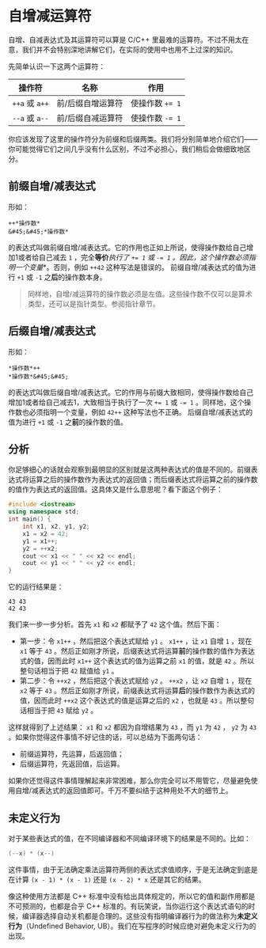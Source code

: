 # 自增减运算符

自增、自减表达式及其运算符可以算是 C/C++ 里最难的运算符。不过不用太在意，我们并不会特别深地讲解它们，在实际的使用中也用不上过深的知识。

先简单认识一下这两个运算符：

| 操作符         | 名称              | 作用            |
| -------------- | ----------------- | --------------- |
| `++a` 或 `a++` | 前/后缀自增运算符 | 使操作数 `+= 1` |
| `--a` 或 `a--` | 前/后缀自减运算符 | 使操作数 `-= 1` |


你应该发现了这里的操作符分为前缀和后缀两类。我们将分别简单地介绍它们——你可能觉得它们之间几乎没有什么区别，不过不必担心，我们稍后会做细致地区分。

## 前缀自增/减表达式

形如：

```sdsc-legacy
++*操作数*
&#45;&#45;*操作数*
```

的表达式叫做前缀自增/减表达式。它的作用也正如上所说，使得操作数给自己增加1或者给自己减去 `1` ，完全**等价***执行了 `+= 1` 或 `-= 1` 。因此，这个操作数必须**指明一个变量**。否则，例如 `++42` 这种写法是错误的。
前缀自增/减表达式的值为进行 `+1` 或 `-1` 之**后**的操作数本身。

> 同样地，自增/减运算符的操作数必须是左值。这些操作数不仅可以是算术类型，还可以是指针类型。参阅指针章节。

## 后缀自增/减表达式

形如：

```sdsc-legacy
*操作数*++
*操作数*&#45;&#45;
```

的表达式叫做后缀自增/减表达式。它的作用与前缀大致相同，使得操作数给自己增加1或者给自己减去1，大致相当于执行了一次 `+= 1` 或 `-= 1` 。同样地，这个操作数也必须指明一个变量，例如 `42++` 这种写法也不正确。
后缀自增/减表达式的值为进行 `+1` 或 `-1` 之**前**的操作数的值。

## 分析

你足够细心的话就会观察到最明显的区别就是这两种表达式的值是不同的。前缀表达式将运算之后的操作数作为表达式的返回值；而后缀表达式将运算之前的操作数的值作为表达式的返回值。这具体又是什么意思呢？看下面这个例子：
```CPP
#include <iostream>
using namespace std;
int main() {
    int x1, x2, y1, y2;
    x1 = x2 = 42;
    y1 = x1++;
    y2 = ++x2;
    cout << x1 << " " << x2 << endl;
    cout << y1 << " " << y2 << endl;
}
```
它的运行结果是：

```io
43 43
42 43
```

我们来一步一步分析。首先 `x1` 和 `x2` 都赋予了 `42` 这个值。然后下面：

- 第一步：令 `x1++` ，然后把这个表达式赋给 `y1` 。 `x1++` ，让 `x1` 自增 `1` ，现在 `x1` 等于 `43` 。然后正如刚才所说，后缀表达式将运算**前**的操作数的值作为表达式的值，因而此时 `x1++` 这个表达式的值为运算之前 `x1` 的值，就是 `42` 。所以整句话相当于把 `42` 赋值给 `y1` 。
- 第二步：令 `++x2` ，然后把这个表达式赋给 `y2` 。 `++x2` ，让 `x2` 自增 `1` ，现在 `x2` 等于 `43` 。然后正如刚才所说，前缀表达式将运算**后**的操作数作为表达式的值，因而此时 `++x2` 这个表达式的值是运算之后的 `x2` ，也就是 `43` 。所以整句话相当于把 `43` 赋给 `y2` 。

这样就得到了上述结果： `x1` 和 `x2` 都因为自增结果为 `43` ，而 `y1` 为 `42` ， `y2` 为 `43` 。如果你觉得这件事情不好记住的话，可以总结为下面两句话：

- 前缀运算符，先运算，后返回值；
- 后缀运算符，先返回值，后运算。

如果你还觉得这件事情理解起来非常困难，那么你完全可以不用管它，尽量避免使用自增/减表达式的返回值即可。千万不要纠结于这种用处不大的细节上。

## 未定义行为

对于某些表达式的值，在不同编译器和不同编译环境下的结果是不同的。比如：
```cpp
(--x) * (x--)
```
这件事情，由于无法确定乘法运算符两侧的表达式求值顺序，于是无法确定到底是在计算 `(x - 1) * (x - 1)` 还是 `(x - 2) * x` 还是其它的结果。

像这种使用方法都是 C++ 标准中没有给出具体规定的，所以它的值和副作用都是不可预测的，也都是合乎 C++ 标准的。有玩笑说，当你运行这个表达式语句的时候，编译器选择自动关机都是合理的。这些没有指明编译器行为的做法称为**未定义行为**（Undefined Behavior, UB）。我们在写程序的时候应绝对避免未定义行为的出现。
